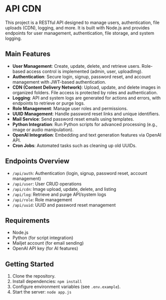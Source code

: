 # API CDN

This project is a RESTful API designed to manage users, authentication, file uploads (CDN), logging, and more. It is built with Node.js and provides endpoints for user management, authentication, file storage, and system logging.

## Main Features

- **User Management**: Create, update, delete, and retrieve users. Role-based access control is implemented (admin, user, uploadImg).
- **Authentication**: Secure login, signup, password reset, and account management with JWT-based authentication.
- **CDN (Content Delivery Network)**: Upload, update, and delete images in organized folders. File access is protected by roles and authentication.
- **Logging**: API and system logs are generated for actions and errors, with endpoints to retrieve or purge logs.
- **Role Management**: Manage user roles and permissions.
- **UUID Management**: Handle password reset links and unique identifiers.
- **Mail Service**: Send password reset emails using templates.
- **Python Integration**: Run Python scripts for advanced processing (e.g., image or audio manipulation).
- **OpenAI Integration**: Embedding and text generation features via OpenAI API.
- **Cron Jobs**: Automated tasks such as cleaning up old UUIDs.

## Endpoints Overview

- `/api/auth`: Authentication (login, signup, password reset, account management)
- `/api/user`: User CRUD operations
- `/api/cdn`: Image upload, update, delete, and listing
- `/api/log`: Retrieve and purge API/system logs
- `/api/role`: Role management
- `/api/uuid`: UUID and password reset management

## Requirements

- Node.js
- Python (for script integration)
- Mailjet account (for email sending)
- OpenAI API key (for AI features)

## Getting Started

1. Clone the repository.
2. Install dependencies: `npm install`
3. Configure environment variables (see `.env.example`).
4. Start the server: `node app.js`